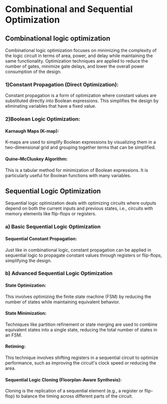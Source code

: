 

# Combinational and Sequential Optimization

## Combinational logic optimization

Combinational logic optimization focuses on minimizing the complexity of the logic circuit in terms of area, power, and delay while maintaining the same functionality. Optimization techniques are applied to reduce the number of gates, minimize gate delays, and lower the overall power consumption of the design.

   ### 1)Constant Propagation (Direct Optimization):

Constant propagation is a form of optimization where constant values are substituted directly into Boolean expressions. This simplifies the design by eliminating variables that have a fixed value.

  ###  2)Boolean Logic Optimization:

#### Karnaugh Maps (K-map): 
K-maps are used to simplify Boolean expressions by visualizing them in a two-dimensional grid and grouping together terms that can be simplified.

#### Quine–McCluskey Algorithm:
This is a tabular method for minimization of Boolean expressions. It is particularly useful for Boolean functions with many variables.

 ## Sequential Logic Optimization

Sequential logic optimization deals with optimizing circuits where outputs depend on both the current inputs and previous states, i.e., circuits with memory elements like flip-flops or registers.

### a) Basic Sequential Logic Optimization

#### Sequential Constant Propagation: 
Just like in combinational logic, constant propagation can be applied in sequential logic to propagate constant values through registers or flip-flops, simplifying the design.

### b) Advanced Sequential Logic Optimization

#### State Optimization: 
This involves optimizing the finite state machine (FSM) by reducing the number of states while maintaining equivalent behavior.

#### State Minimization: 
Techniques like partition refinement or state merging are used to combine equivalent states into a single state, reducing the total number of states in an FSM.


#### Retiming: 
This technique involves shifting registers in a sequential circuit to optimize performance, such as improving the circuit's clock speed or reducing the area.


#### Sequential Logic Cloning (Floorplan-Aware Synthesis):
Cloning is the replication of a sequential element (e.g., a register or flip-flop) to balance the timing across different parts of the circuit.

